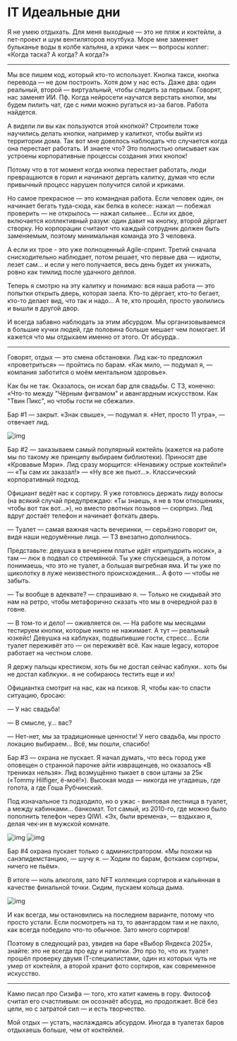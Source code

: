 # IT Идеальные дни

Я не умею отдыхать. Для меня выходные — это не пляж и коктейли, а пет-проект и шум вентиляторов ноутбука. Море мне заменяет бульканье воды в колбе кальяна, а крики чаек — вопросы коллег: «Когда таска? А когда? А когда?»

----

Мы все пишем код, который кто-то использует. Кнопка такси, кнопка перевода — не дом построить. Хотя дом у нас есть. Даже два: один реальный, второй — виртуальный, чтобы следить за первым. Говорят, нас заменят ИИ. Пф. Когда нейросети научатся верстать кнопки, мы будем пилить чат, где с ними можно ругаться из-за багов. Работа найдется.


А видели ли вы как пользуются этой кнопкой? Строители тоже научились делать кнопки, например у калиткот, чтобы выйти из территории дома. Так вот мне довелось наблюдать что случается когда она перестает работать. И знаете что? Это полностью описывает как устроены корпоративные процессы создания этих кнопок!

Потому что в тот момент когда кнопка перестает работать, люди превращаются в горил и начинают дергать калитку, думая что если привычный процесс нарушен получится силой и криками.

Но самое прекрасное — это командная работа. Если человек один, он начинает бегать туда-сюда, как белка в колесе: нажал — побежал проверить — не открылось — нажал сильнее… Если их двое, включается коллективный разум: один давит на кнопку, второй дёргает створку. Но корпорации считают что каждый сотрудник должен быть заменяемым, поэтому минимальная команда это 3 человека.

А если их трое - это уже полноценный Agile-спринт. Третий сначала снисходительно наблюдает, потом решает, что первые два — идиоты, лезет сам… и если у него получается, весь день будет их унижать, ровно как тимлид после удачного деплоя.

Теперь я смотрю на эту калитку и понимаю: вся наша работа — это попытки открыть дверь, которая заела. Кто-то дёргает, кто-то бегает, кто-то делает вид, что так и надо… А те, кто прошёл, просто уволились и вышли в другой двор.

И всегда забавно наблюдать за этим абсурдом. Мы организовываемся в большие кучки людей, где половина больше мешает чем помогает. И кажется что мы отдыхаем именно от этого. От абсурда..

----

Говорят, отдых — это смена обстановки. Лид как-то предложил «проветриться» — пройтись по барам. «Как мило, — подумал я, — компания заботится о моём ментальном здоровье».

Как бы не так. Оказалось, он искал бар для свадьбы. С ТЗ, конечно: «Что-то между "Чёрным фигвамом" и авангардным искусством. Как "Твин Пикс", но чтобы гости не сбежали».

Бар #1 — закрыт. «Знак свыше», — подумал я. «Нет, просто 11 утра», — отвечает лид.

![img](1.png)

Бар #2 — заказываем самый популярный коктейль (кажется на работе мы по такому же принципу выбираем библиотеки). Приносят две «Кровавые Мэри». Лид сразу морщится: «Ненавижу острые коктейли!» — «Ты сам их заказал!» — «Ну все же пьют...». Классический корпоративный подход.

Официант ведёт нас к сортиру. Я уже готовлюсь держать лиду волосы (на всякий случай предупреждаю: «Ты знаешь, я не в том отношениях, чтобы вот так вот…»), но вместо рвотных позывов — сюрприз. Лид вдруг достаёт телефон и начинает фоткать дверь.

— Туалет — самая важная часть вечеринки, — серьёзно говорит он, видя наши недоумённые лица. — ТЗ внезапно дополнилось.

Представьте: девушка в вечернем платье идёт «припудрить носик», а там — люк в подвал со стремянкой. Ты уже спускаешься, а потом понимаешь, что это не туалет, а большая выгребная яма. И ты уже по щиколотку в луже неизвестного происхождения… А фото — чтобы не забыть.

— Ты вообще в адеквате? — спрашиваю я. — Только не скидывай это нам на ретро, чтобы метафорично сказать что мы в очередной раз в говне.

— В том-то и дело! — оживляется он. — На работе мы месяцами тестируем кнопки, которые никто не нажимает. А тут — реальный юзкейс! Девушка на каблуках, подвыпившие гости, стресс… Если туалет переживёт это — он переживёт всё. Как наше legacy, которое работает на честном слове. 

Я держу пальцы крестиком, хоть бы не достал сейчас каблуки.. хоть бы не достал каблкуки.. я не собираюсь тестить еще и их!

Официантка смотрит на нас, как на психов. Я, чтобы как-то спасти ситуацию, бросаю:

— У нас свадьба!

— В смысле, у… вас?

— Нет-нет, мы за традиционные ценности! У него свадьба, мы просто локацию выбираем… Всё, мы пошли, спасибо!

Бар #3 — охрана не пускает. Я начал думать, что весь город уже оповещен о странной парочке айти извращенцев, но оказалось «В трениках нельзя». Лид возмущённо тыкает в свои штаны за 25к («Tommy Hilfiger, ё-моё!»). Высокая мода — никогда не угадаешь, где гопота, а где Гоша Рубчинский.

Под изначальное тз подходило, но о ужас - винтовая лестница в туалет, а между кабинками... банкомат. Тот самый, из 2010-го, где можно было пополнить телефон через QIWI. «Эх, были времена», — вздыхаю я, делая чек-ин в мужской комнате.

![img](3.png)
![img](4.png)

Бар #4 охрана пускает только с администратором. «Мы похожи на санэпидемстанцию, — шучу я. — Ходим по барам, фоткаем сортиры, ничего не пьём».

В итоге — ноль алкоголя, зато NFT коллекция сортиров и кальянная в качестве финальной точки. Сидим, пускаем кольца дыма.

![img](5.png)

И как всегда, мы остановились на последнем варианте, потому что просто устали. Если посмотреть на тз, то авангардом там и не пахло, как всегда победило что-то обычное. Зато много сортиров!

Поэтому в следующий раз, увидев на баре «Выбор Яндекса 2025», знайте: это не всегда про еду и напитки. Это про то, что их туалет прошёл проверку двумя IT-специалистами, один из которых чуть не умер от коктейля, а второй хранит фото сортиров, как современное искусство.

----

Камю писал про Сизифа — того, кто катит камень в гору. Философ считал его счастливым: он осознаёт абсурд, но продолжает. Всё без цели, но с затратой сил — и есть творчество.

Мой отдых — устать, наслаждаясь абсурдом. Иногда в туалетах баров отдыхаешь больше, чем от коктейлей.

